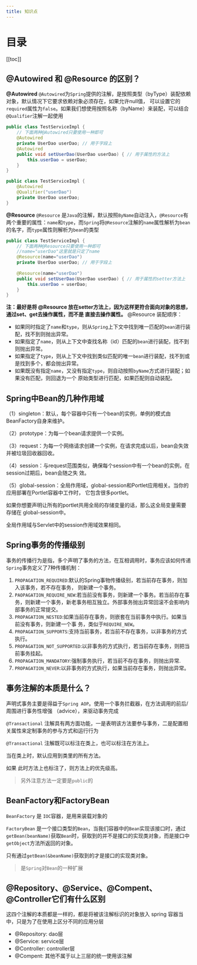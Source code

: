 ```yaml
---
title: 知识点
---
```

# 目录

[[toc]]

## @Autowired 和 @Resource 的区别？  

**@Autowired**
 `@Autowired`为`Spring`提供的注解，是按照类型（byType）装配依赖对象，默认情况下它要求依赖对象必须存在，如果允许null值， 可以设置它的`required`属性为`false`。如果我们想使用按照名称（byName）来装配，可以结合`@Qualifier`注解一起使用  

```java
public class TestServiceImpl {
	// 下面两种@Autowired只要使用一种即可
	@Autowired
	private UserDao userDao; // 用于字段上
	@Autowired
	public void setUserDao(UserDao userDao) { // 用于属性的方法上
		this.userDao = userDao;
	}
}

public class TestServiceImpl {
	@Autowired
	@Qualifier("userDao")
	private UserDao userDao;
}

```
**@Resource**
`@Resource` 是`Java`的注解，默认按照`ByName`自动注入，`@Resource`有两个重要的属性：`name`和`type`，而`Spring`将`@Resource`注解的`name`属性解析为`bean`的名字，而`type`属性则解析为`bean`的类型  

```java
public class TestServiceImpl {
	// 下面两种@Resource只要使用一种即可
	//name="userDao"这里就是只定了name
	@Resource(name="userDao")
	private UserDao userDao; // 用于字段上
    
	@Resource(name="userDao")
	public void setUserDao(UserDao userDao) { // 用于属性的setter方法上
		this.userDao = userDao;
	}
}
```
**注：最好是将 @Resource 放在setter方法上，因为这样更符合面向对象的思想，通过set、get去操作属性，而不是 直接去操作属性。** 
@Resource 装配顺序： 

- 如果同时指定了`name`和`type`，则从`Spring`上下文中找到唯一匹配的`bean`进行装配，找不到则抛出异常。 
- 如果指定了`name`，则从上下文中查找名称（id）匹配的`bean`进行装配，找不到则抛出异常。  
-  如果指定了`type`，则从上下文中找到类似匹配的唯一`bean`进行装配，找不到或是找到多个，都会抛出异常。 
- 如果既没有指定`name`，又没有指定`type`，则自动按照`byName`方式进行装配；如果没有匹配，则回退为一个 原始类型进行匹配，如果匹配则自动装配。  

## Spring中Bean的几种作用域
（1）singleton：默认，每个容器中只有一个bean的实例，单例的模式由BeanFactory自身来维护。 

（2）prototype：为每一个bean请求提供一个实例。 

（3）request：为每一个网络请求创建一个实例，在请求完成以后，bean会失效并被垃圾回收器回收。 

（4）session：与request范围类似，确保每个session中有一个bean的实例，在session过期后，bean会随之失 效。 

（5）global-session：全局作用域，global-session和Portlet应用相关。当你的应用部署在Portlet容器中工作时， 它包含很多portlet。

如果你想要声明让所有的portlet共用全局的存储变量的话，那么这全局变量需要存储在 global-session中。

全局作用域与Servlet中的session作用域效果相同。  

## Spring事务的传播级别
事务的传播行为是指，多个声明了事务的方法，在互相调用时，事务应该如何传递
`Spring`事务定义了7种传播机制： 

1. `PROPAGATION_REQUIRED`:默认的Spring事物传播级别，若当前存在事务，则加入该事务，若不存在事务， 则新建一个事务。 
2. `PAOPAGATION_REQUIRE_NEW`:若当前没有事务，则新建一个事务。若当前存在事务，则新建一个事务，新老事务相互独立。外部事务抛出异常回滚不会影响内部事务的正常提交。 
3. `PROPAGATION_NESTED`:如果当前存在事务，则嵌套在当前事务中执行。如果当前没有事务，则新建一个事 务，类似于`REQUIRE_NEW`。 
4. `PROPAGATION_SUPPORTS`:支持当前事务，若当前不存在事务，以非事务的方式执行。 
5. `PROPAGATION_NOT_SUPPORTED`:以非事务的方式执行，若当前存在事务，则把当前事务挂起。 
6. `PROPAGATION_MANDATORY`:强制事务执行，若当前不存在事务，则抛出异常. 
7. `PROPAGATION_NEVER`:以非事务的方式执行，如果当前存在事务，则抛出异常。  
## 事务注解的本质是什么？  
声明式事务主要是得益于`Spring AOP`。使用一个事务拦截器，在方法调用的前后/周围进行事务性增强 （advice），来驱动事务完成 

`@Transactional` 注解具有两方面功能，一是表明该方法要参与事务，二是配置相关属性来定制事务的参与方式和运行行为 

`@Transactional` 注解既可以标注在类上，也可以标注在方法上。

当在类上时，默认应用到类里的所有方法。

如果 此时方法上也标注了，则方法上的优先级高。 

> 另外注意方法一定要是`public`的  

## BeanFactory和FactoryBean
`BeanFactory` 是 `IOC`容器，是用来装载对象的

`FactoryBean` 是一个接口类型的`Bean`，当我们容器中的`Bean`实现该接口时，通过`getBean(beanName)`获取`Bean`时，获取到的并不是接口的实现类对象，而是接口中`getObject`方法所返回的对象。

只有通过`getBean(&beanName)`获取到的才是接口的实现类对象。

> 是`Spring`对`Bean`的一种扩展

## @Repository、@Service、@Compent、@Controller它们有什么区别
这四个注解的本质都是一样的，都是将被该注解标识的对象放入 spring 容器当中，只是为了在使用上区分不同的应用分层

- @Repository:	dao层
- @Service:	service层
- @Controller:	controller层
- @Compent:	其他不属于以上三层的统一使用该注解



